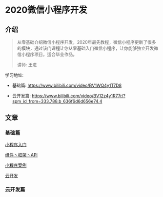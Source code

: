 # 2020微信小程序开发

## 介绍

> 从零基础介绍微信小程序开发，2020年最先教程，微信小程序更新了很多的模块，通过该门课程让你从零基础入门微信小程序，让你能够独立开发微信小程序项目，适合毕业作品。
>
> 讲师: 王进

学习地址: 

- 基础篇: https://www.bilibili.com/video/BV1WQ4y1T7D8

- 云开发篇: https://www.bilibili.com/video/BV12z4y1R77r/?spm_id_from=333.788.b_636f6d6d656e74.4

## 文章

### 基础篇
[小程序入门](其他未分类笔记/2020最新微信小程序开发零基础入门/01-小程序入门.md)

[组件丶框架丶API](其他未分类笔记/2020最新微信小程序开发零基础入门/02-组件丶框架丶API学习.md)

[小程序案例](其他未分类笔记/2020最新微信小程序开发零基础入门/03-小程序案例.md)

[云开发]()
### 云开发篇

